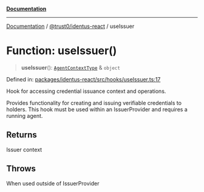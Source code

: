 [**Documentation**](../../../README.md)

***

[Documentation](../../../README.md) / [@trust0/identus-react](../README.md) / useIssuer

# Function: useIssuer()

> **useIssuer**(): [`AgentContextType`](../type-aliases/AgentContextType.md) & `object`

Defined in: [packages/identus-react/src/hooks/useIssuer.ts:17](https://github.com/trust0-project/identus/blob/eef55ba67613b5b86357825d9b88029b8e41377e/packages/identus-react/src/hooks/useIssuer.ts#L17)

Hook for accessing credential issuance context and operations.

Provides functionality for creating and issuing verifiable credentials to holders.
This hook must be used within an IssuerProvider and requires a running agent.

## Returns

Issuer context

## Throws

When used outside of IssuerProvider
